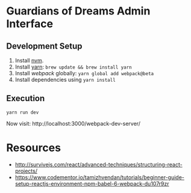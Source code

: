 # Guardians of Dreams Admin Interface

## Development Setup

1. Install [nvm](https://github.com/creationix/nvm).
2. Install [yarn](https://yarnpkg.com): `brew update && brew install yarn`
3. Install _webpack_ globally: `yarn global add webpack@beta`
4. Install dependencies using `yarn install`

## Execution

```
yarn run dev
```

Now visit: http://localhost:3000/webpack-dev-server/

# Resources

* http://survivejs.com/react/advanced-techniques/structuring-react-projects/
* https://www.codementor.io/tamizhvendan/tutorials/beginner-guide-setup-reactjs-environment-npm-babel-6-webpack-du107r9zr

